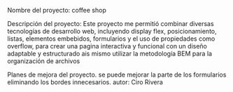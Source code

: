 Nombre del proyecto: coffee shop

Descripción del proyecto: Este proyecto me permitió combinar diversas tecnologías de desarrollo web, incluyendo display flex, posicionamiento, listas, elementos embebidos, formularios y el uso de propiedades como overflow, para crear una pagina interactiva y funcional con un diseño adaptable y estructurado ais mismo utilizar la metodología BEM para la organización de archivos

Planes de mejora del proyecto. se puede mejorar la parte de los formularios eliminando los bordes innecesarios.
autor: Ciro Rivera
